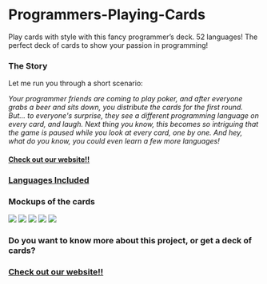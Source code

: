# Programmers-Playing-Cards
Play cards with style with this fancy programmer’s deck. 52 languages! The perfect deck of cards to show your passion in programming!


### The Story

Let me run you through a short scenario: 

*Your programmer friends are coming to play poker, and after everyone grabs a beer and sits down, you distribute the cards for the first round. But... to everyone's surprise, they see a different programming language on every card, and laugh. Next thing you know, this becomes so intriguing that the game is paused while you look at every card, one by one. And hey, what do you know, you could even learn a few more languages!*

#### [Check out our website!!](http://coderlife.io)


### [Languages Included](https://github.com/Bathlamos/Programmers-Playing-Cards/wiki)

### Mockups of the cards

<img src="http://coderlife.io/data/Jokers.png?rdn=0054">
<img src="http://coderlife.io/data/Hearts.png?rdn=0054"">
<img src="http://coderlife.io/data/Spades.png?rdn=0054"">
<img src="http://coderlife.io/data/Diamonds.png?rdn=0054"">
<img src="http://coderlife.io/data/Clubs.png?rdn=0054"">

### Do you want to know more about this project, or get a deck of cards?

### [Check out our website!!](http://coderlife.io)
